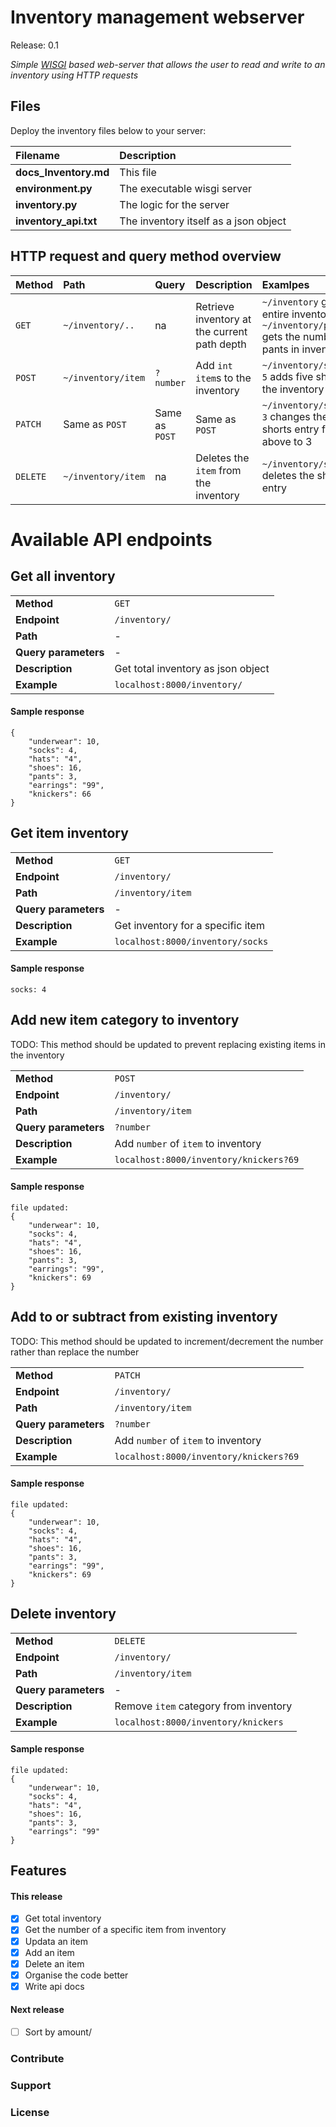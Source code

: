 # Inventory management webserver
Release: 0.1


*Simple [WISGI](https://wsgi.readthedocs.io/en/latest/index.html) based web-server that allows the user to read and write to an inventory using HTTP requests*


## Files

Deploy the inventory files below to your server:

| **Filename** | **Description** |
| :-- | :-- |
| **docs_Inventory.md** | This file |
| **environment.py** | The executable wisgi server |
| **inventory.py** | The logic for the server |
| **inventory_api.txt** | The inventory itself as a json object |


## HTTP request and query method overview

| Method | Path | Query | Description | Examlpes |
| :-- | :-- | :-- | :-- | :-- |
| `GET` | `~/inventory/..` | na |Retrieve inventory at the current path depth | `~/inventory` gets the entire inventory, `~/inventory/pants` gets the number of pants in inventory |
| `POST` | `~/inventory/item` | `?number` | Add `int` `item`s to the inventory | `~/inventory/shorts?5` adds five shorts to the inventory |
| `PATCH` | Same as `POST` | Same as `POST` | Same as `POST` | `~/inventory/shorts?3` changes the shorts entry from above to 3 |
| `DELETE` | `~/inventory/item` | na | Deletes the `item` from the inventory | `~/inventory/shorts` deletes the shorts entry |



# Available API endpoints



## Get all inventory

| | |
| :-- | :-- |
| **Method** | `GET` |
| **Endpoint** | `/inventory/` |
| **Path** | - |
| **Query parameters** | - |
| **Description** | Get total inventory as json object |
| **Example** | `localhost:8000/inventory/` |

#### Sample response
```
{
    "underwear": 10,
    "socks": 4,
    "hats": "4",
    "shoes": 16,
    "pants": 3,
    "earrings": "99",
    "knickers": 66
}
```



## Get item inventory

| | |
| :-- | :-- |
| **Method** | `GET` |
| **Endpoint** | `/inventory/` |
| **Path** | `/inventory/item` |
| **Query parameters** | - |
| **Description** | Get inventory for a specific item |
| **Example** | `localhost:8000/inventory/socks` |

#### Sample response

```
socks: 4
```



## Add new item category to inventory

TODO: This method should be updated to prevent replacing existing items in the inventory

| | |
| :-- | :-- |
| **Method** | `POST` |
| **Endpoint** | `/inventory/` |
| **Path** | `/inventory/item` |
| **Query parameters** | `?number` |
| **Description** | Add `number` of `item` to inventory |
| **Example** | `localhost:8000/inventory/knickers?69` |


#### Sample response

```
file updated:
{
    "underwear": 10,
    "socks": 4,
    "hats": "4",
    "shoes": 16,
    "pants": 3,
    "earrings": "99",
    "knickers": 69
}
```





## Add to or subtract from existing inventory

TODO: This method should be updated to increment/decrement the number rather than replace the number

| | |
| :-- | :-- |
| **Method** | `PATCH` |
| **Endpoint** | `/inventory/` |
| **Path** | `/inventory/item` |
| **Query parameters** | `?number` |
| **Description** | Add `number` of `item` to inventory |
| **Example** | `localhost:8000/inventory/knickers?69` |


#### Sample response

```
file updated:
{
    "underwear": 10,
    "socks": 4,
    "hats": "4",
    "shoes": 16,
    "pants": 3,
    "earrings": "99",
    "knickers": 69
}
```

## Delete inventory

| | |
| :-- | :-- |
| **Method** | `DELETE` |
| **Endpoint** | `/inventory/` |
| **Path** | `/inventory/item` |
| **Query parameters** | - |
| **Description** | Remove `item` category from inventory |
| **Example** | `localhost:8000/inventory/knickers` |


#### Sample response


```
file updated:
{
    "underwear": 10,
    "socks": 4,
    "hats": "4",
    "shoes": 16,
    "pants": 3,
    "earrings": "99"
}
```



## Features

#### This release
- [x] Get total inventory
- [x] Get the number of a specific item from inventory
- [x] Updata an item
- [x] Add an item
- [x] Delete an item
- [x] Organise the code better
- [x] Write api docs

#### Next release

- [ ] Sort by amount/


### Contribute




### Support





### License


